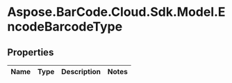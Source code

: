 # Aspose.BarCode.Cloud.Sdk.Model.EncodeBarcodeType

## Properties

Name | Type | Description | Notes
---- | ---- | ----------- | -----

